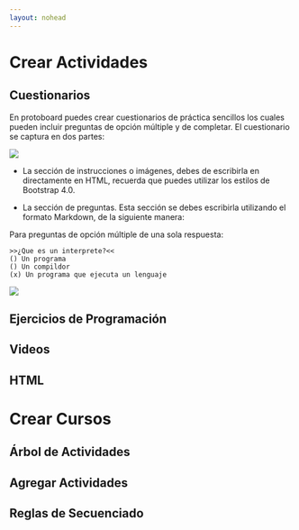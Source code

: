 ```yaml
---
layout: nohead
---
```


# Crear Actividades

## Cuestionarios

En protoboard puedes crear cuestionarios de práctica sencillos los cuales
pueden incluir preguntas de opción múltiple y de completar. El cuestionario
se captura en dos partes:

![](https://mariosky.github.io/protoboard/assets/QuizEditor.png)

* La sección de instrucciones o imágenes, debes de escribirla en directamente 
en HTML, recuerda que puedes utilizar los estilos de Bootstrap 4.0.

* La sección de preguntas. Esta sección se debes escribirla utilizando 
el formato Markdown, de la siguiente manera:

Para preguntas de opción múltiple de una sola respuesta:

```
>>¿Que es un interprete?<<
() Un programa
() Un compildor
(x) Un programa que ejecuta un lenguaje
```


 

![](https://mariosky.github.io/protoboard/assets/QuizEditor.png)


## Ejercicios de Programación

## Videos
## HTML


# Crear Cursos
## Árbol de Actividades
## Agregar Actividades
## Reglas de Secuenciado











